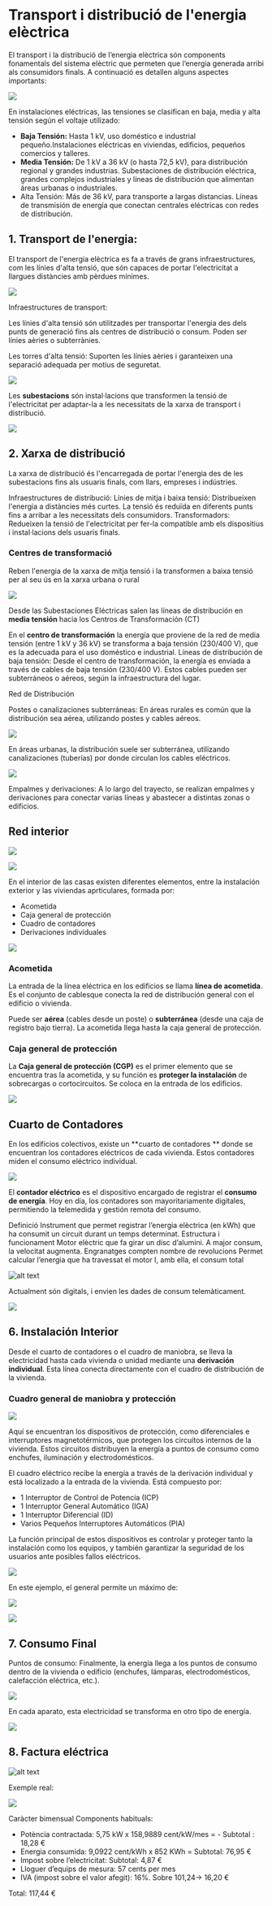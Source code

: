 # Transport i distribució de l'energia elèctrica

El transport i la distribució de l’energia elèctrica són components fonamentals del sistema elèctric que permeten que l’energia generada arribi als consumidors finals. A continuació es detallen alguns aspectes importants:

![](img/2024-10-22-09-40-42.png)

En instalaciones eléctricas, las tensiones se clasifican en baja, media y alta tensión según el voltaje utilizado:

- **Baja Tensión:** Hasta 1 kV, uso doméstico e industrial pequeño.Instalaciones eléctricas en viviendas, edificios, pequeños comercios y talleres.
- **Media Tensión:** De 1 kV a 36 kV (o hasta 72,5 kV), para distribución regional y grandes industrias. Subestaciones de distribución eléctrica, grandes complejos industriales y líneas de distribución que alimentan áreas urbanas o industriales.
- Alta Tensión: Más de 36 kV, para transporte a largas distancias. Líneas de transmisión de energía que conectan centrales eléctricas con redes de distribución.

## 1. Transport de l'energia:

El transport de l'energia elèctrica es fa a través de grans infraestructures, com les línies d'alta tensió, que són capaces de portar l'electricitat a llargues distàncies amb pèrdues mínimes.

![](img/2024-10-22-19-06-04.png)

Infraestructures de transport:

Les línies d'alta tensió són utilitzades per transportar l'energia des dels punts de generació fins als centres de distribució o consum. Poden ser línies aèries o subterrànies.

Les torres d'alta tensió: Suporten les línies aèries i garanteixen una separació adequada per motius de seguretat.

![](img/2024-10-22-19-18-35.png)

Les **subestacions** són instal·lacions que transformen la tensió de l'electricitat per adaptar-la a les necessitats de la xarxa de transport i distribució.

![](img/2024-10-22-19-19-02.png)

## 2. Xarxa de distribució

La xarxa de distribució és l'encarregada de portar l'energia des de les subestacions fins als usuaris finals, com llars, empreses i indústries.

Infraestructures de distribució:
Línies de mitja i baixa tensió: Distribueixen l'energia a distàncies més curtes. La tensió és reduïda en diferents punts fins a arribar a les necessitats dels consumidors.
Transformadors: Redueixen la tensió de l'electricitat per fer-la compatible amb els dispositius i instal·lacions dels usuaris finals.

### Centres de transformació

Reben l'energia de la xarxa de mitja tensió i la transformen a baixa tensió per al seu ús en la xarxa urbana o rural

![](img/2024-10-22-09-42-55.png)

Desde las Subestaciones Eléctricas salen las líneas de distribución en **media tensión** hacia los Centros de Transformación (CT)

En el **centro de transformación** la energía que proviene de la red de media tensión (entre 1 kV y 36 kV) se transforma a baja tensión (230/400 V), que es la adecuada para el uso doméstico e industrial.
Líneas de distribución de baja tensión: Desde el centro de transformación, la energía es enviada a través de cables de baja tensión (230/400 V). Estos cables pueden ser subterráneos o aéreos, según la infraestructura del lugar.

Red de Distribución

Postes o canalizaciones subterráneas: En áreas rurales es común que la distribución sea aérea, utilizando postes y cables aéreos.

![](img/2024-10-22-19-22-28.png)

En áreas urbanas, la distribución suele ser subterránea, utilizando canalizaciones (tuberías) por donde circulan los cables eléctricos.

![](img/2024-10-22-19-23-54.png)

Empalmes y derivaciones: A lo largo del trayecto, se realizan empalmes y derivaciones para conectar varias líneas y abastecer a distintas zonas o edificios.

## Red interior

![](img/2024-10-22-19-05-38.png)

![](img/2024-10-22-19-05-51.png)

En el interior de las casas existen diferentes elementos, entre la instalación exterior y las viviendas aprticulares, formada por:

- Acometida
- Caja general de protección
- Cuadro de contadores
- Derivaciones individuales

![](img/2024-10-22-09-48-42.png)

### Acometida

La entrada de la línea eléctrica en los edificios se llama **línea de acometida**.  Es el conjunto de cablesque conecta la red de distribución general con el edificio o vivienda.

Puede ser **aérea** (cables desde un poste) o **subterránea** (desde una caja de registro bajo tierra). La acometida llega hasta la caja general de protección.

### Caja general de protección

La **Caja general de protección (CGP)** es el primer elemento que se encuentra tras la acometida, y su función es **proteger la instalación** de sobrecargas o cortocircuitos. Se coloca en la entrada de los edificios.

![](img/2024-10-22-09-48-03.png)

## Cuarto de Contadores

En los edificios colectivos, existe un **cuarto de contadores ** donde se encuentran los contadores eléctricos de cada vivienda. Estos contadores miden el consumo eléctrico individual.

![](img/2024-10-22-09-46-52.png)

El **contador eléctrico** es el dispositivo encargado de registrar el **consumo de energía**. Hoy en día, los contadores son mayoritariamente digitales, permitiendo la telemedida y gestión remota del consumo.

Definició
Instrument que permet registrar l’energia elèctrica (en kWh) que ha consumit un circuit durant un temps determinat.
Estructura i funcionament
Motor elèctric que fa girar un disc d’alumini.
A major consum, la velocitat augmenta.
Engranatges compten nombre de revolucions
Permet calcular l’energia que ha travessat el motor
I, amb ella, el consum total

![alt text](image-1.png)

Actualment són digitals, i envien les dades de consum telemàticament.

![](img/2024-10-22-09-47-14.png)

## 6. Instalación Interior

Desde el cuarto de contadores o el cuadro de maniobra, se lleva la electricidad hasta cada vivienda o unidad mediante una **derivación individual**. Esta línea conecta directamente con el cuadro de distribución de la vivienda.

### Cuadro general de maniobra y protección

![](img/2024-10-22-09-46-07.png)

Aquí se encuentran los dispositivos de protección, como diferenciales e interruptores magnetotérmicos, que protegen los circuitos internos de la vivienda. Estos circuitos distribuyen la energía a puntos de consumo como enchufes, iluminación y electrodomésticos.

El cuadro eléctrico recibe la energía a través de la derivación individual y está localizado a la entrada de la vivienda. Está compuesto por:

- 1 Interruptor de Control de Potencia (ICP)
- 1 Interruptor General Automático (IGA)
- 1 Interruptor Diferencial (ID)
- Varios Pequeños Interruptores Automáticos (PIA)

La función principal de estos dispositivos es controlar y proteger tanto la instalación como los equipos, y también garantizar la seguridad de los usuarios ante posibles fallos eléctricos.

![](img/2024-10-22-19-04-40.png)

En este ejemplo, el general permite un máximo de:

![](img/2024-10-22-19-12-57.png)

![](img/2024-10-22-11-39-01.png)

## 7. Consumo Final

Puntos de consumo: Finalmente, la energía llega a los puntos de consumo dentro de la vivienda o edificio (enchufes, lámparas, electrodomésticos, calefacción eléctrica, etc.).

![](img/2024-10-22-11-39-59.png)

En cada aparato, esta electricidad se transforma en otro tipo de energía.

![](img/2024-10-22-11-40-47.png)

## 8. Factura eléctrica

![alt text](image.png)

Exemple real:

![](img/2024-10-22-19-01-57.png)

Caràcter bimensual
Components habituals:

- Potència contractada: 5,75 kW x 158,9889 cent/kW/mes = - Subtotal : 18,28 €
- Energia consumida: 9,0922 cent/kWh x 852 KWh = Subtotal: 76,95 €
- Impost sobre l’electricitat: Subtotal: 4,87 €
- Lloguer d’equips de mesura: 57 cents per mes
- IVA (impost sobre el valor afegit): 16%. Sobre 101,24-> 16,20 €

Total: 117,44 €
